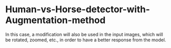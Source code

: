 # Human-vs-Horse-detector-with-Augmentation-method
In this case, a modification will also be used in the input images, which will be rotated, zoomed, etc., in order to have a better response from the model.
